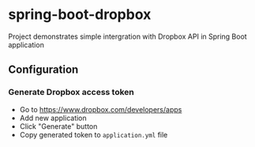 # spring-boot-dropbox
Project demonstrates simple intergration with Dropbox API in Spring Boot application


## Configuration
### Generate Dropbox access token
- Go to https://www.dropbox.com/developers/apps
- Add new application
- Click "Generate" button
- Copy generated token to `application.yml` file
